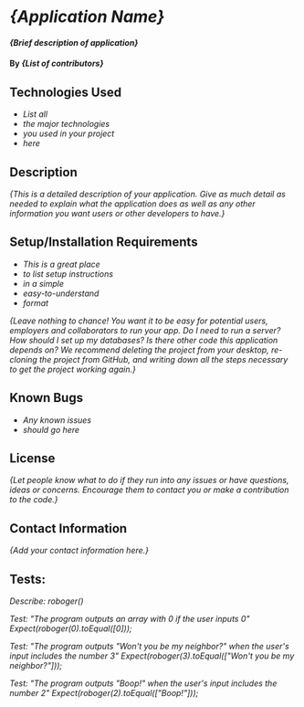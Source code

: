 # _{Application Name}_

#### _{Brief description of application}_

#### By _**{List of contributors}**_

## Technologies Used

* _List all_
* _the major technologies_
* _you used in your project_
* _here_

## Description

_{This is a detailed description of your application. Give as much detail as needed to explain what the application does as well as any other information you want users or other developers to have.}_

## Setup/Installation Requirements

* _This is a great place_
* _to list setup instructions_
* _in a simple_
* _easy-to-understand_
* _format_

_{Leave nothing to chance! You want it to be easy for potential users, employers and collaborators to run your app. Do I need to run a server? How should I set up my databases? Is there other code this application depends on? We recommend deleting the project from your desktop, re-cloning the project from GitHub, and writing down all the steps necessary to get the project working again.}_

## Known Bugs

* _Any known issues_
* _should go here_

## License

_{Let people know what to do if they run into any issues or have questions, ideas or concerns.  Encourage them to contact you or make a contribution to the code.}_

## Contact Information

_{Add your contact information here.}_


## Tests:
_Describe: roboger()_

_Test: "The program outputs an array with 0 if the user inputs 0"_
_Expect(roboger(0).toEqual([0]));_

_Test: "The program outputs "Won't you be my neighbor?" when the user's input includes the number 3"_
_Expect(roboger(3).toEqual(["Won't you be my neighbor?"]));_

_Test: "The program outputs "Boop!" when the user's input includes the number 2"_
_Expect(roboger(2).toEqual(["Boop!"]));_